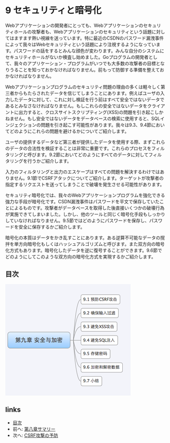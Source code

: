# 9 セキュリティと暗号化
Webアプリケーションの開発者にとっても、Webアプリケーションのセキュリティホールの攻撃者も、Webアプリケーションのセキュリティという話題に対してはますます熱い視線を送っています。特に最近のCSDNのパスワード漏洩事件によって我々はWebセキュリティという話題により注視するようになっています。パスワードの話をするとみんな顔色が変わります。みんな自分のシステムにセキュリティホールがないか検査し始めました。Goプログラムの開発者として、我々のアプリケーション・プログラムがいつでも大多数の攻撃者の目標となりうることを知っておかなければなりません。前もって防御する準備を整えておかなければなりません。

Webアプリケーションプログラムのセキュリティ問題の理由の多くは軽々しく第三者からもたらされたデータを信じてしまうことにあります。例えばユーザの入力したデータに対して、これに対し検証を行う前はすべて安全ではないデータであるとみなさなければなりません。もしこれらの安全ではないデータをクライアントに出力すると、クロスサイトスクリプティング(XSS)の問題を引き起こしかねません。もし安全ではないデータをデータベースの検索に使用すると、SQLインジェクションの問題を引き起こす可能性があります。我々は9.3、9.4節においてどのようにこれらの問題を避けるかについてご紹介します。

ユーザの提供するデータなど第三者が提供したデータを使用する際、まずこれらのデータの合法性を検証することは非常に重要です。これらのプロセスをフィルタリングと呼びます。9.2節においてどのようにすべてのデータに対してフィルタリングを行うかご紹介します。

入力のフィルタリングと出力のエスケープはすべての問題を解決するわけではありません。9.1節でCSRFアタックについてご紹介します。ターゲットが攻撃者の指定するリクエストを送ってしまうことで破壊を発生させる可能性があります。

セキュリティ暗号化では、我々のWebアプリケーションプログラムを強化できる強力な手段が暗号化です。CSDN漏洩事件はパスワードを平文で保存していたことによるものです。攻撃者がデータベースを取得した後直接いくつかの破壊行為が実施できてしまいました。しかし、他のツールと同じく暗号化手段もしっかりしていなければなりません。9.5節ではどのようにパスワードを保存し、パスワードを安全に保存するかご紹介します。

暗号化の本質はデータをかき乱すことにあります。ある逆算不可能なデータの撹拌を単方向暗号化もしくはハッシュアルゴリズムと呼びます。また双方向の暗号化方式もあります。暗号化したデータを逆に復号することができます。9.6節でどのようにしてこのような双方向の暗号化方式を実現するかご紹介します。

## 目次
  ![](images/navi9.png?raw=true)

## links
   * [目次](<preface.md>)
   * 前へ: [第八章サマリー](<08.5.md>)
   * 次へ: [CSRF攻撃の予防](<09.1.md>)
